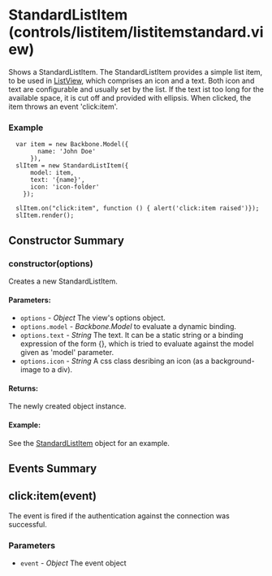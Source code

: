 # StandardListItem (controls/listitem/listitemstandard.view)

  Shows a StandardListItem. The StandardListItem provides a simple list item, to be used in [ListView](#),
  which comprises an icon and a text. Both icon and text are configurable and usually set by the list.
  If the text ist too long for the available space, it is cut off and provided with ellipsis. When
  clicked, the item throws an event 'click:item'.


### Example

      var item = new Backbone.Model({
            name: 'John Doe'
          }),
      slItem = new StandardListItem({
          model: item,
          text: '{name}',
          icon: 'icon-folder'
        });

      slItem.on("click:item", function () { alert('click:item raised')});
      slItem.render();

## Constructor Summary

### constructor(options)

  Creates a new StandardListItem.

#### Parameters:
* `options` - *Object* The view's options object.
* `options.model` - *Backbone.Model* to evaluate a dynamic binding.
* `options.text` - *String* The text. It can be a static string or a binding expression of the form {<model attribute>},
which is tried to evaluate against the model given as 'model' parameter.
* `options.icon` - *String* A css class desribing an icon (as a background-image to a div).

#### Returns:

  The newly created object instance.

#### Example:

  See the [StandardListItem](#) object for an example.

## Events Summary

## click:item(event)

The event is fired if the authentication against the connection was successful.

### Parameters
* `event` - *Object* The event object


